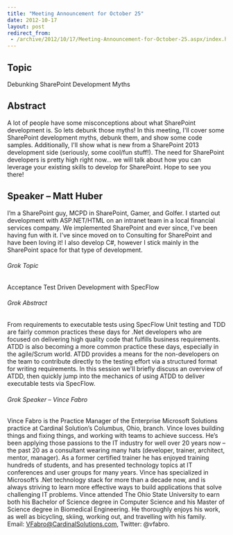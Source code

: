 ```yaml
---
title: "Meeting Announcement for October 25"
date: 2012-10-17
layout: post
redirect_from:
 - /archive/2012/10/17/Meeting-Announcement-for-October-25.aspx/index.html
---
```


## Topic

Debunking SharePoint Development Myths

## Abstract

A lot of people have some misconceptions about what SharePoint development is. So lets debunk those myths! In this meeting, I'll cover some SharePoint development myths, debunk them, and show some code samples. Additionally, I'll show what is new from a SharePoint 2013 development side (seriously, some cool/fun stuff!). The need for SharePoint developers is pretty high right now... we will talk about how you can leverage your existing skills to develop for SharePoint. Hope to see you there!

## Speaker – Matt Huber

I’m a SharePoint guy, MCPD in SharePoint, Gamer, and Golfer. I started out development with ASP.NET/HTML on an intranet team in a local financial services company. We implemented SharePoint and ever since, I've been having fun with it. I've since moved on to Consulting for SharePoint and have been loving it! I also develop C#, however I stick mainly in the SharePoint space for that type of development.

###### Grok Topic

Acceptance Test Driven Development with SpecFlow

###### Grok Abstract

From requirements to executable tests using SpecFlow Unit testing and TDD are fairly common practices these days for .Net developers who are focused on delivering high quality code that fulfills business requirements. ATDD is also becoming a more common practice these days, especially in the agile/Scrum world. ATDD provides a means for the non-developers on the team to contribute directly to the testing effort via a structured format for writing requirements. In this session we'll briefly discuss an overview of ATDD, then quickly jump into the mechanics of using ATDD to deliver executable tests via SpecFlow.

###### Grok Speaker – Vince Fabro

Vince Fabro is the Practice Manager of the Enterprise Microsoft Solutions practice at Cardinal Solution’s Columbus, Ohio, branch. Vince loves building things and fixing things, and working with teams to achieve success. He’s been applying those passions to the IT industry for well over 20 years now – the past 20 as a consultant wearing many hats (developer, trainer, architect, mentor, manager). As a former certified trainer he has enjoyed training hundreds of students, and has presented technology topics at IT conferences and user groups for many years. Vince has specialized in Microsoft’s .Net technology stack for more than a decade now, and is always striving to learn more effective ways to build applications that solve challenging IT problems. Vince attended The Ohio State University to earn both his Bachelor of Science degree in Computer Science and his Master of Science degree in Biomedical Engineering. He thoroughly enjoys his work, as well as bicycling, skiing, working out, and travelling with his family.     
Email: [VFabro@CardinalSolutions.com](mailto:VFabro@CardinalSolutions.com), Twitter: @vfabro.